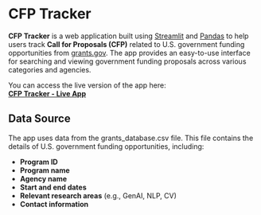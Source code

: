 # CFP Tracker

**CFP Tracker** is a web application built using [Streamlit](https://streamlit.io/) and [Pandas](https://pandas.pydata.org/) to help users track **Call for Proposals (CFP)** related to U.S. government funding opportunities from [grants.gov](https://simpler.grants.gov/). The app provides an easy-to-use interface for searching and viewing government funding proposals across various categories and agencies.

You can access the live version of the app here:  
**[CFP Tracker - Live App](https://cfp-tracker-642.streamlit.app/)**

## Data Source

The app uses data from the grants_database.csv file. This file contains the details of U.S. government funding opportunities, including:
- **Program ID**
- **Program name**
- **Agency name**
- **Start and end dates**
- **Relevant research areas** (e.g., GenAI, NLP, CV)
- **Contact information**

